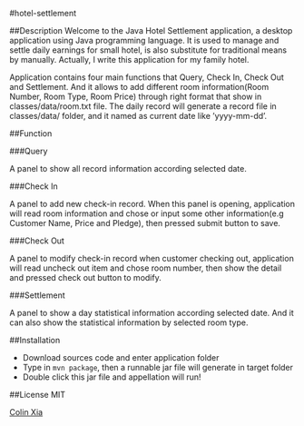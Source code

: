 #hotel-settlement

##Description
Welcome to the Java Hotel Settlement application, a desktop application using Java programming language. It is used to manage and settle daily earnings for small hotel, is also substitute for traditional means by manually. Actually, I write this application for my family hotel.

Application contains four main functions that Query, Check In, Check Out and Settlement. And it allows to add different room information(Room Number, Room Type, Room Price) through right format that show in classes/data/room.txt file. The daily record will generate a record file in classes/data/ folder, and it named as current date like ’yyyy-mm-dd’.

##Function

###Query

A panel to show all record information according selected date.

###Check In

A panel to add new check-in record. When this panel is opening, application will read room information and chose or input some other information(e.g Customer Name, Price and Pledge), then pressed submit button to save.

###Check Out


A panel to modify check-in record when customer checking out, application will read uncheck out item and chose room number, then show the detail and pressed check out button to modify.


###Settlement

A panel to show a day statistical information according selected date. And it can also show the statistical information by selected room type.

##Installation

- Download sources code and enter application folder
- Type in `mvn package`, then a runnable jar file will generate in target folder
- Double click this jar file and appellation will run!

##License
MIT

[Colin Xia](https://github.com/colinjxia)
